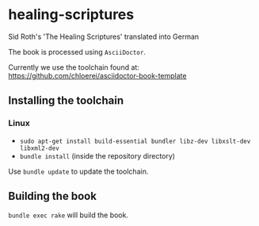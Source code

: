# healing-scriptures
Sid Roth's 'The Healing Scriptures' translated into German

The book is processed using `AsciiDoctor`.

Currently we use the toolchain found at: https://github.com/chloerei/asciidoctor-book-template

## Installing the toolchain

### Linux

- `sudo apt-get install build-essential bundler libz-dev libxslt-dev libxml2-dev`
- `bundle install` (inside the repository directory)

Use `bundle update` to update the toolchain.

## Building the book

`bundle exec rake` will build the book.
